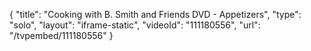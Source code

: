 {
    "title": "Cooking with B. Smith and Friends DVD - Appetizers",
    "type": "solo",
    "layout": "iframe-static",
    "videoId": "111180556",
    "url": "\/tvpembed\/111180556"
}